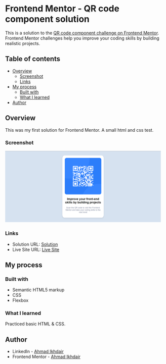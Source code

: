 # Frontend Mentor - QR code component solution

This is a solution to the [QR code component challenge on Frontend Mentor](https://www.frontendmentor.io/challenges/qr-code-component-iux_sIO_H). Frontend Mentor challenges help you improve your coding skills by building realistic projects. 

## Table of contents

- [Overview](#overview)
  - [Screenshot](#screenshot)
  - [Links](#links)
- [My process](#my-process)
  - [Built with](#built-with)
  - [What I learned](#what-i-learned)
- [Author](#author)

## Overview

This was my first solution for Frontend Mentor. A small html and css test.

### Screenshot

![](./screenshots/desktop.png)

### Links

- Solution URL: [Solution](https://www.frontendmentor.io/solutions/qrcodecard-6S4o_Gz65m)
- Live Site URL: [Live Site](https://ahmadikhdair.github.io/QR-code-card/)

## My process

### Built with

- Semantic HTML5 markup
- CSS
- Flexbox

### What I learned

Practiced basic HTML & CSS.

## Author

- LinkedIn - [Ahmad Ikhdair](https://www.linkedin.com/in/ahmad-ikhdair/)
- Frontend Mentor - [Ahmad Ikhdair](https://www.frontendmentor.io/profile/AhmadIkhdair)

